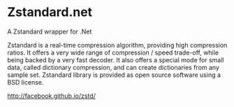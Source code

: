 # Zstandard.net

A Zstandard wrapper for .Net

Zstandard is a real-time compression algorithm, providing high compression ratios. It offers a very wide range of compression / speed trade-off, while being backed by a very fast decoder. It also offers a special mode for small data, called dictionary compression, and can create dictionaries from any sample set. Zstandard library is provided as open source software using a BSD license.

http://facebook.github.io/zstd/

